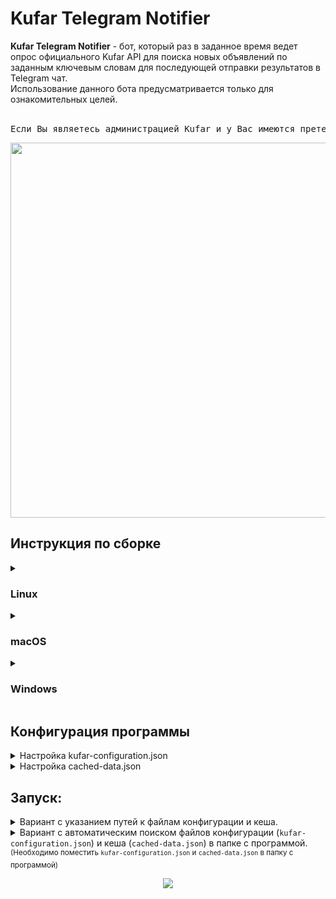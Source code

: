 <h1>Kufar Telegram Notifier</h1>
<b>Kufar Telegram Notifier</b> - бот, который раз в заданное время ведет опрос официального Kufar API для поиска новых объявлений по заданным ключевым словам для последующей отправки результатов в Telegram чат.<br>
Использование данного бота предусматривается только для ознакомительных целей.<br><br>
<pre>Если Вы являетесь администрацией Kufar и у Вас имеются претензии к данному проекту - обращайтесь в раздел «<i>Issues</i>» для обратной связи.</pre>
<p align="center">
   <img src="https://user-images.githubusercontent.com/83237609/180989226-ec24b7d5-63ea-4ed5-9830-dd40d27ee30d.png" width="600"/>
</p>
<h2>Инструкция по сборке</h2>
<details>
   <summary>
      <h3>
         Linux
      </h3>
   </summary>
   <ol>
      <li>Установите g++: <code>sudo apt-get install g++</code></li>
      <li>
         Установите curl: <code>sudo apt-get install curl libcurl4-gnutls-dev</code>
      </li>
      <li>
         Установите make и cmake: <code>sudo apt-get install make cmake</code>
      </li>
      <li>
         <a href="https://github.com/TechUnRestricted/Kufar-Telegram-Notifier/releases">Загрузите</a> исходный код последней версии программы:<br>
      </li>
      <li>
         Распакуйте архив с исходным кодом программы
      </li>
      <li>С помощью <code>cd</code> перейдите в директорию c проектом</li>
      <li>Соберите исполняемый файл с помощью:<br>
            <code>cmake .</code><br>
            <code>make</code>
      </li>
   </ol>
</details>
<details>
   <summary>
      <h3>macOS</h3>
   </summary>
   <details>
      <summary>Через Xcode (через графический интерфейс)</summary>
      <ol>
         <li>
            <a href="https://github.com/TechUnRestricted/Kufar-Telegram-Notifier/releases">Загрузите</a> исходный код последней версии программы:<br>
         </li>
         <li>
            Распакуйте архив с исходным кодом программы
         </li>
         <li>
            Откройте <code>Kufar Telegram Notifier.xcodeproj</code> в Xcode
         </li>
         <li>
            В верхнем меню-баре выберите "Product" -> "Archive"
         </li>
         <li>
            В новом открывшемся окне нажмите "Distribute Content" -> "Built Products" -> "Next" -> "Export"
         </li>
      </ol>
   </details>
   <details>
      <summary>Через Xcode Command Line Tools (через консольный интерфейс)</summary>
      <ol>
         <li>
            Установите Xcode Command Line Tools: <code>xcode-select —install</code>
         </li>
         <li>
            <a href="https://github.com/TechUnRestricted/Kufar-Telegram-Notifier/releases">Загрузите</a> исходный код последней версии программы<br>
         </li>
         <li>
            Распакуйте архив с исходным кодом программы
         </li>
         <li>С помощью <code>cd</code> перейдите в директорию c проектом</li>
        <li>Соберите исполняемый файл с помощью:<br>
            <code>cmake .</code><br>
            <code>make</code>
        </li>
      </ol>
   </details>
</details>
<details>
   <summary>
      <h3>
         Windows
      </h3>
   </summary>
   <ol>
      <li>Установите curl for windows: [curl.se/windows/](https://curl.se/windows/)</li>
      <li>Добавьте <code>{path-to-curl}/include</code> в Path</li>
      <li>
         Установите make и cmake: [cmake.org/download/](https://cmake.org/download/)</code>
      </li>
      <li>
         Cклонируйте репозиторий: <code>git clone https://github.com/Vasyalama/Kufar-Telegram-Notifier.git </code>
      </li>
      <li>С помощью <code>cd</code> перейдите в директорию c проектом <br> <code>cd Kufar-Telegram-Notifier</code></li>
      <li>Создайте папку build и перейдите в нее <br> <code>mkdir build <br> cd build</code>
      <li>Соберите исполняемый файл с помощью:<br>
            <code>cmake .. </code><br>
            <code>cmake --build .</code>
      </li>
      <li>Исполняемый файл соберется в <code>/build/bin</code></li>
   </ol>
</details>
<h2>Конфигурация программы</h2>
<details>
   <summary>
      Настройка kufar-configuration.json
   </summary>
   <details>
      <summary>
         Telegram
      </summary>
      <b>bot-token</b> - токен вашего бота, который будет отправлять сообщения.<br>
      <b>chat-id</b> - идентификатор чата, в который будут отправляться сообщения.
   </details>
   <details>
      <summary>
         Queries
      </summary>
      <b>tag</b> - поисковой запрос. <sup>(Опционально)</sup><br>
      <b>only-title-search</b> - осуществление поиска только в заголовках. <sup>(Опционально)</sup>
      <details>
         <summary>
            Price <sup>(Опционально)</sup>
         </summary>
         <b>min</b> - минимальная цена (целочисленное значение в BYN). <sup>(Опционально)</sup><br>
         <b>max</b> - максимальная цена (целочисленное значение в BYN). <sup>(Опционально)</sup>
      </details>
      <b>language</b> - язык. <sup>(Опционально)</sup><br>
      <b>limit</b> - ограничение на количество получаемых объявлений за один запрос. <sup>(Опционально)</sup><br>
      <b>currency</b> - валюта <sup>(Опционально)</sup><br>
      <b>condition</b> - <a href="https://github.com/TechUnRestricted/Kufar-Telegram-Notifier/blob/4e5eb51e3664c5e4e96812a5e146e41087787484/include/kufar.hpp#L515">состояние</a> (новое / б/y). <sup>(Опционально)</sup><br>
      <b>seller-type</b> - <a href="https://github.com/TechUnRestricted/Kufar-Telegram-Notifier/blob/4e5eb51e3664c5e4e96812a5e146e41087787484/include/kufar.hpp#L520">тип продавца</a> (частное лицо / компания). <sup>(Опционально)</sup><br>
      <b>kufar-delivery-required</b> - только с Kufar Доставкой. <sup>(Опционально)</sup><br>
      <b>kufar-payment-required</b> - только с Kufar Оплатой. <sup>(Опционально)</sup><br>
      <b>kufar-halva-required</b> - только с Kufar Рассрочкой (Халва). <sup>(Опционально)</sup><br>
      <b>only-with-photos</b> - только с фото. <sup>(Опционально)</sup><br>
      <b>only-with-videos</b> - только с видео. <sup>(Опционально)</sup><br>
      <b>only-with-exchange-available</b> - только с возможностью обмена. <sup>(Опционально)</sup><br>
      <b>sort-type</b> - <a href="https://github.com/TechUnRestricted/Kufar-Telegram-Notifier/blob/4e5eb51e3664c5e4e96812a5e146e41087787484/include/kufar.hpp#L525">тип сортировки</a>. <sup>(Опционально)</sup><br>
      <b>category</b> - <a href="https://github.com/TechUnRestricted/Kufar-Telegram-Notifier/blob/4e5eb51e3664c5e4e96812a5e146e41087787484/include/kufar.hpp#L193">категория</a>. <sup>(Опционально)</sup><br>
      <b>sub-category</b> - <a href="https://github.com/TechUnRestricted/Kufar-Telegram-Notifier/blob/4e5eb51e3664c5e4e96812a5e146e41087787484/include/kufar.hpp#L217">подкатегория</a>. <sup>(Опционально)</sup><br>
      <b>region</b> - <a href="https://github.com/TechUnRestricted/Kufar-Telegram-Notifier/blob/4e5eb51e3664c5e4e96812a5e146e41087787484/include/kufar.hpp#L17">номер региона</a> для поиска объявлений. <sup>(Опционально)</sup><br>
      <b>areas</b> - <a href="https://github.com/TechUnRestricted/Kufar-Telegram-Notifier/blob/4e5eb51e3664c5e4e96812a5e146e41087787484/include/kufar.hpp#L27">номера областей</a> для поиска объявлений. <sup>(Опционально)</sup>
   </details>
   <details>
      <summary>
         Delays
      </summary>
      <b>query</b> - задержка (в секундах) перед переходом к следующему поисковому запросу.<br>
      <b>loop</b> - задержка (в секундах) перед повторением поиска по очереди с начала.<br>
   </details>
</details>
<details>
     <summary>
         Настройка cached-data.json
     </summary>
Настраивать данный файл не нужно.<br>
Достаточно убедиться в том, что он представляет из себя валидный JSON файл со структурой <code>[]</code> (массив).<br>
Предназначение: хранит в себе идентификаторы отправленных объявлений для предотвращения повторной отправки при перезапуске программы.
</details>
<h2>Запуск:</h2>
   <details>
      <summary>
         Вариант с указанием путей к файлам конфигурации и кеша.
      </summary>
      <code>bin/Kufar-Telegram-Notifier --config="/путь/к/kufar-configuration.json" --cache="/путь/к/cached-data.json"</code>
   </details>
   <details>
      <summary>
         Вариант с автоматическим поиском файлов конфигурации (<code>kufar-configuration.json</code>) и кеша (<code>cached-data.json</code>) в папке с программой.<br><sup>(Необходимо поместить <code>kufar-configuration.json</code> и <code>cached-data.json</code> в папку с программой)</sup>
      </summary>
      <code>bin/Kufar-Telegram-Notifier</code>
   </details>
<p align="center">
   <img src="https://user-images.githubusercontent.com/83237609/181288185-7f9c23b0-32bf-4a1a-a3fd-168ed38255e1.png"/>
</p>
